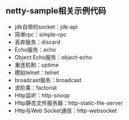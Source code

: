 ## netty-sample相关示例代码

* jdk自带的socket：jdk-api
* 简单rpc：simple-rpc
* 丢弃服务：discard
* Echo服务：echo
* Object Echo服务：object-echo
* 重连机制：uptime
* 模拟telnet：telnet
* broadcast服务：broadcast
* 求阶乘：factorial
* Http监听：http-snoop
* Http静态文件服务器：http-static-file-server
* Http与Web Socket通信：http-websocket







